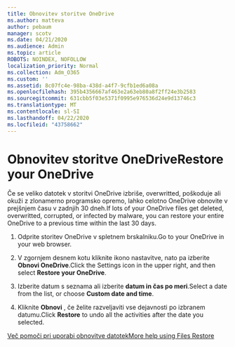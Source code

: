 ```yaml
---
title: Obnovitev storitve OneDrive
ms.author: matteva
author: pebaum
manager: scotv
ms.date: 04/21/2020
ms.audience: Admin
ms.topic: article
ROBOTS: NOINDEX, NOFOLLOW
localization_priority: Normal
ms.collection: Adm_O365
ms.custom: ''
ms.assetid: 8c07fc4e-98ba-438d-a4f7-9cfb1ed6a08a
ms.openlocfilehash: 395b4356667af463e2a63eb80a8f2ff24e3b2583
ms.sourcegitcommit: 631cbb5f03e5371f0995e976536d24e9d13746c3
ms.translationtype: MT
ms.contentlocale: sl-SI
ms.lasthandoff: 04/22/2020
ms.locfileid: "43758662"
---
```

# <a name="restore-your-onedrive"></a><span data-ttu-id="0963b-102">Obnovitev storitve OneDrive</span><span class="sxs-lookup"><span data-stu-id="0963b-102">Restore your OneDrive</span></span>

<span data-ttu-id="0963b-103">Če se veliko datotek v storitvi OneDrive izbriše, overwritted, poškoduje ali okuži z zlonamerno programsko opremo, lahko celotno OneDrive obnovite v prejšnjem času v zadnjih 30 dneh.</span><span class="sxs-lookup"><span data-stu-id="0963b-103">If lots of your OneDrive files get deleted, overwritted, corrupted, or infected by malware, you can restore your entire OneDrive to a previous time within the last 30 days.</span></span>
  
1. <span data-ttu-id="0963b-104">Odprite storitev OneDrive v spletnem brskalniku.</span><span class="sxs-lookup"><span data-stu-id="0963b-104">Go to your OneDrive in your web browser.</span></span>
    
2. <span data-ttu-id="0963b-105">V zgornjem desnem kotu kliknite ikono nastavitve, nato pa izberite **Obnovi OneDrive**.</span><span class="sxs-lookup"><span data-stu-id="0963b-105">Click the Settings icon in the upper right, and then select **Restore your OneDrive**.</span></span>
    
3. <span data-ttu-id="0963b-106">Izberite datum s seznama ali izberite **datum in čas po meri**.</span><span class="sxs-lookup"><span data-stu-id="0963b-106">Select a date from the list, or choose **Custom date and time**.</span></span>
    
4. <span data-ttu-id="0963b-107">Kliknite **Obnovi** , če želite razveljaviti vse dejavnosti po izbranem datumu.</span><span class="sxs-lookup"><span data-stu-id="0963b-107">Click **Restore** to undo all the activities after the date you selected.</span></span> 
    
[<span data-ttu-id="0963b-108">Več pomoči pri uporabi obnovitve datotek</span><span class="sxs-lookup"><span data-stu-id="0963b-108">More help using Files Restore</span></span>](https://go.microsoft.com/fwlink/?linkid=872874)
  

